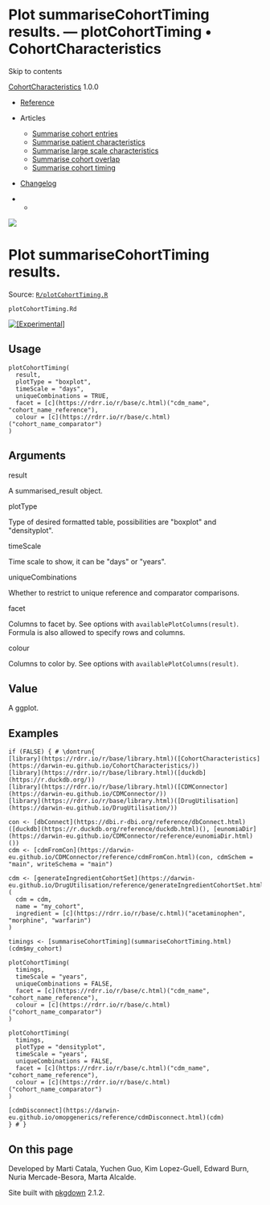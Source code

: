 # Plot summariseCohortTiming results. — plotCohortTiming • CohortCharacteristics

Skip to contents

[CohortCharacteristics](../index.html) 1.0.0

  * [Reference](../reference/index.html)
  * Articles
    * [Summarise cohort entries](../articles/summarise_cohort_entries.html)
    * [Summarise patient characteristics](../articles/summarise_characteristics.html)
    * [Summarise large scale characteristics](../articles/summarise_large_scale_characteristics.html)
    * [Summarise cohort overlap](../articles/summarise_cohort_overlap.html)
    * [Summarise cohort timing](../articles/summarise_cohort_timing.html)
  * [Changelog](../news/index.html)


  *   * [](https://github.com/darwin-eu/CohortCharacteristics/)



![](../logo.png)

# Plot summariseCohortTiming results.

Source: [`R/plotCohortTiming.R`](https://github.com/darwin-eu/CohortCharacteristics/blob/v1.0.0/R/plotCohortTiming.R)

`plotCohortTiming.Rd`

[![\[Experimental\]](figures/lifecycle-experimental.svg)](https://lifecycle.r-lib.org/articles/stages.html#experimental)

## Usage
    
    
    plotCohortTiming(
      result,
      plotType = "boxplot",
      timeScale = "days",
      uniqueCombinations = TRUE,
      facet = [c](https://rdrr.io/r/base/c.html)("cdm_name", "cohort_name_reference"),
      colour = [c](https://rdrr.io/r/base/c.html)("cohort_name_comparator")
    )

## Arguments

result
    

A summarised_result object.

plotType
    

Type of desired formatted table, possibilities are "boxplot" and "densityplot".

timeScale
    

Time scale to show, it can be "days" or "years".

uniqueCombinations
    

Whether to restrict to unique reference and comparator comparisons.

facet
    

Columns to facet by. See options with `availablePlotColumns(result)`. Formula is also allowed to specify rows and columns.

colour
    

Columns to color by. See options with `availablePlotColumns(result)`.

## Value

A ggplot.

## Examples
    
    
    if (FALSE) { # \dontrun{
    [library](https://rdrr.io/r/base/library.html)([CohortCharacteristics](https://darwin-eu.github.io/CohortCharacteristics/))
    [library](https://rdrr.io/r/base/library.html)([duckdb](https://r.duckdb.org/))
    [library](https://rdrr.io/r/base/library.html)([CDMConnector](https://darwin-eu.github.io/CDMConnector/))
    [library](https://rdrr.io/r/base/library.html)([DrugUtilisation](https://darwin-eu.github.io/DrugUtilisation/))
    
    con <- [dbConnect](https://dbi.r-dbi.org/reference/dbConnect.html)([duckdb](https://r.duckdb.org/reference/duckdb.html)(), [eunomiaDir](https://darwin-eu.github.io/CDMConnector/reference/eunomiaDir.html)())
    cdm <- [cdmFromCon](https://darwin-eu.github.io/CDMConnector/reference/cdmFromCon.html)(con, cdmSchem = "main", writeSchema = "main")
    
    cdm <- [generateIngredientCohortSet](https://darwin-eu.github.io/DrugUtilisation/reference/generateIngredientCohortSet.html)(
      cdm = cdm,
      name = "my_cohort",
      ingredient = [c](https://rdrr.io/r/base/c.html)("acetaminophen", "morphine", "warfarin")
    )
    
    timings <- [summariseCohortTiming](summariseCohortTiming.html)(cdm$my_cohort)
    
    plotCohortTiming(
      timings,
      timeScale = "years",
      uniqueCombinations = FALSE,
      facet = [c](https://rdrr.io/r/base/c.html)("cdm_name", "cohort_name_reference"),
      colour = [c](https://rdrr.io/r/base/c.html)("cohort_name_comparator")
    )
    
    plotCohortTiming(
      timings,
      plotType = "densityplot",
      timeScale = "years",
      uniqueCombinations = FALSE,
      facet = [c](https://rdrr.io/r/base/c.html)("cdm_name", "cohort_name_reference"),
      colour = [c](https://rdrr.io/r/base/c.html)("cohort_name_comparator")
    )
    
    [cdmDisconnect](https://darwin-eu.github.io/omopgenerics/reference/cdmDisconnect.html)(cdm)
    } # }
    
    

## On this page

Developed by Marti Catala, Yuchen Guo, Kim Lopez-Guell, Edward Burn, Nuria Mercade-Besora, Marta Alcalde.

Site built with [pkgdown](https://pkgdown.r-lib.org/) 2.1.2.
